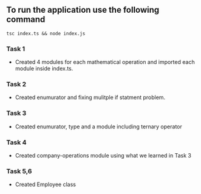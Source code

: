 ## To run the application use the following command
```
tsc index.ts && node index.js
```

### Task 1
- Created 4 modules for each mathematical operation and imported each module inside index.ts.

### Task 2
- Created enumurator and fixing mulitple if statment problem.

### Task 3
- Created enumurator, type and a module including ternary operator

### Task 4
- Created company-operations module using what we learned in Task 3

### Task 5,6
- Created Employee class 
